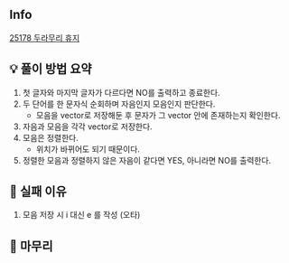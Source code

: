 ## Info
[25178 두라무리 휴지](https://www.acmicpc.net/problem/25178)

## 💡 풀이 방법 요약
1. 첫 글자와 마지막 글자가 다르다면 NO를 출력하고 종료한다.
2. 두 단어를 한 문자식 순회하며 자음인지 모음인지 판단한다.
    - 모음을 vector로 저장해둔 후 문자가 그 vector 안에 존재하는지 확인한다.
3. 자음과 모음을 각각 vector로 저장한다.
4. 모음은 정렬한다.
    - 위치가 바뀌어도 되기 때문이다.
5. 정렬한 모음과 정렬하지 않은 자음이 같다면 YES, 아니라면 NO를 출력한다.

## 👀 실패 이유
1. 모음 저장 시 i 대신 e 를 작성 (오타)

## 🙂 마무리
